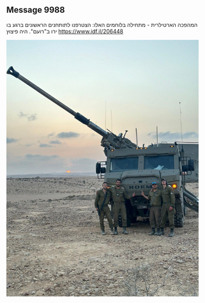 ## Message 9988

המהפכה הארטילרית - מתחילה בלוחמים האלו:
הצטרפנו לתותחנים הראשונים ברגע בו ירו ב"רועם". היה פיצוץ
https://www.idf.il/206448

![Photo](9988/9988_photo.jpg)
